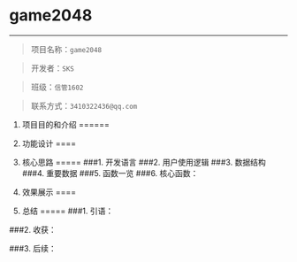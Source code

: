 # game2048

----------


>项目名称：`game2048`

>开发者：`SKS`

>班级：`信管1602`

>联系方式：`3410322436@qq.com`



 1. 项目目的和介绍
======

 2. 功能设计
====

 3. 核心思路
=====
###1. 开发语言
###2. 用户使用逻辑
###3. 数据结构
###4. 重要数据
###5. 函数一览
###6. 核心函数：

4. 效果展示
====

5. 总结
=====
###1. 引语：

###2. 收获：

###3. 后续：

